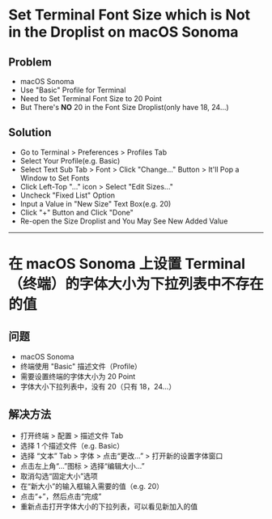 # Set Terminal Font Size which is Not in the Droplist on macOS Sonoma

## Problem
* macOS Sonoma
* Use "Basic" Profile for Terminal
* Need to Set Terminal Font Size to 20 Point
* But There's **NO** 20 in the Font Size Droplist(only have 18, 24...)

## Solution
* Go to Terminal > Preferences > Profiles Tab
* Select Your Profile(e.g. Basic)
* Select Text Sub Tab > Font > Click "Change..." Button > It'll Pop a Window to Set Fonts
* Click Left-Top "..." icon > Select "Edit Sizes..."
* Uncheck "Fixed List" Option
* Input a Value in "New Size" Text Box(e.g. 20)
* Click "+" Button and Click "Done"
* Re-open the Size Droplist and You May See New Added Value

-----------------------

# 在 macOS Sonoma 上设置 Terminal（终端）的字体大小为下拉列表中不存在的值

## 问题
* macOS Sonoma
* 终端使用 "Basic" 描述文件（Profile）
* 需要设置终端的字体大小为 20 Point
* 字体大小下拉列表中，没有 20（只有 18，24...）

## 解决方法
* 打开终端 > 配置 > 描述文件 Tab
* 选择 1 个描述文件（e.g. Basic）
* 选择 “文本” Tab > 字体 > 点击“更改...” > 打开新的设置字体窗口
* 点击左上角“...”图标 > 选择“编辑大小...”
* 取消勾选“固定大小”选项
* 在“新大小”的输入框输入需要的值（e.g. 20）
* 点击“+”，然后点击“完成”
* 重新点击打开字体大小的下拉列表，可以看见新加入的值
